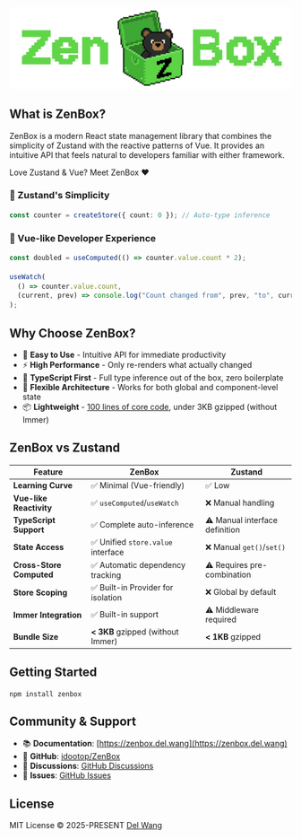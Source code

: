 ![ZenBox](/website/public/banners/top.png)

## What is ZenBox?

ZenBox is a modern React state management library that combines the simplicity of Zustand with the reactive patterns of Vue. It provides an intuitive API that feels natural to developers familiar with either framework.

Love Zustand & Vue? Meet ZenBox ❤️

### 🐻 Zustand's Simplicity

```ts
const counter = createStore({ count: 0 }); // Auto-type inference
```

### 💚 Vue-like Developer Experience

```ts
const doubled = useComputed(() => counter.value.count * 2);

useWatch(
  () => counter.value.count,
  (current, prev) => console.log("Count changed from", prev, "to", current)
);
```

## Why Choose ZenBox?

- 🚀 **Easy to Use** - Intuitive API for immediate productivity
- ⚡ **High Performance** - Only re-renders what actually changed
- 💪 **TypeScript First** - Full type inference out of the box, zero boilerplate
- 🎯 **Flexible Architecture** - Works for both global and component-level state
- 📦 **Lightweight** - [100 lines of core code](https://zenbox.del.wang/blog/react-state-management-in-100-lines), under 3KB gzipped (without Immer)

## ZenBox vs Zustand

| Feature                  | ZenBox                             | Zustand                        |
| ------------------------ | ---------------------------------- | ------------------------------ |
| **Learning Curve**       | ✅ Minimal (Vue-friendly)          | ✅ Low                         |
| **Vue-like Reactivity**  | ✅ `useComputed`/`useWatch`        | ❌ Manual handling             |
| **TypeScript Support**   | ✅ Complete auto-inference         | ⚠️ Manual interface definition |
| **State Access**         | ✅ Unified `store.value` interface | ❌ Manual `get()`/`set()`      |
| **Cross-Store Computed** | ✅ Automatic dependency tracking   | ⚠️ Requires pre-combination    |
| **Store Scoping**        | ✅ Built-in Provider for isolation | ❌ Global by default           |
| **Immer Integration**    | ✅ Built-in support                | ⚠️ Middleware required         |
| **Bundle Size**          | **< 3KB** gzipped (without Immer)  | **< 1KB** gzipped              |

## Getting Started

```shell
npm install zenbox
```

## Community & Support

- 📚 **Documentation**: [https://zenbox.del.wang](https://zenbox.del.wang)
- 🐙 **GitHub**: [idootop/ZenBox](https://github.com/idootop/ZenBox)
- 💬 **Discussions**: [GitHub Discussions](https://github.com/idootop/ZenBox/discussions)
- 🐛 **Issues**: [GitHub Issues](https://github.com/idootop/ZenBox/issues)

## License

MIT License © 2025-PRESENT [Del Wang](https://del.wang)

